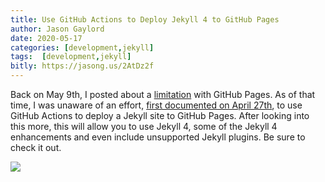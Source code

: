 ```yaml
---
title: Use GitHub Actions to Deploy Jekyll 4 to GitHub Pages
author: Jason Gaylord
date: 2020-05-17
categories: [development,jekyll]
tags:  [development,jekyll]
bitly: https://jasong.us/2AtDz2f
---
```


Back on May 9th, I posted about a [limitation](https://jasong.us/3bk9UoR) with GitHub Pages. As of that time, I was unaware of an effort, [first documented on April 27th](https://jasong.us/2T46QXH), to use GitHub Actions to deploy a Jekyll site to GitHub Pages. After looking into this more, this will allow you to use Jekyll 4, some of the Jekyll 4 enhancements and even include unsupported Jekyll plugins. Be sure to check it out.

![](https://cdn.jasongaylord.com/images/2020/05/17/jekyll-github-actions.jpg)